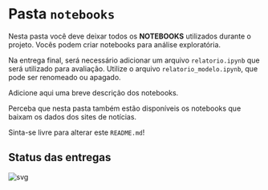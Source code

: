 # Pasta `notebooks`

Nesta pasta você deve deixar todos os **NOTEBOOKS** utilizados durante o projeto. Vocês podem criar notebooks para análise exploratória.

Na entrega final, será necessário adicionar um arquivo `relatorio.ipynb` que será utilizado para avaliação. Utilize o arquivo `relatorio_modelo.ipynb`, que pode ser renomeado ou apagado.

Adicione aqui uma breve descrição dos notebooks.

Perceba que nesta pasta também estão disponíveis os notebooks que baixam os dados dos sites de notícias.

Sinta-se livre para alterar este `README.md`!

## Status das entregas
![svg](http://3.142.157.80/webhook2/cdados/test/svg/insperclassroom/22-2a-cd-p1-grupo_brunosl2)


